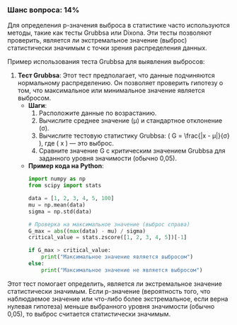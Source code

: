 ### Шанс вопроса: 14%

Для определения p-значения выброса в статистике часто используются методы, такие как тесты Grubbsa или Dixona. Эти тесты позволяют проверить, является ли экстремальное значение (выброс) статистически значимым с точки зрения распределения данных.

Пример использования теста Grubbsa для выявления выбросов:

1. **Тест Grubbsa**: Этот тест предполагает, что данные подчиняются нормальному распределению. Он позволяет проверить гипотезу о том, что максимальное или минимальное значение является выбросом.
   - **Шаги**:
     1. Расположите данные по возрастанию.
     2. Вычислите среднее значение (μ) и стандартное отклонение (σ).
     3. Вычислите тестовую статистику Grubbsa: \( G = \frac{|x - μ|}{σ} \), где \( x \) — это выброс.
     4. Сравните значение G с критическим значением Grubbsa для заданного уровня значимости (обычно 0,05).
   - **Пример кода на Python**:
     ```python
     import numpy as np
     from scipy import stats

     data = [1, 2, 3, 4, 5, 100]
     mu = np.mean(data)
     sigma = np.std(data)

     # Проверка на максимальное значение (выброс справа)
     G_max = abs((max(data) - mu) / sigma)
     critical_value = stats.zscore([1, 2, 3, 4, 5])[-1]

     if G_max > critical_value:
         print("Максимальное значение является выбросом")
     else:
         print("Максимальное значение не является выбросом")
     ```

Этот тест помогает определить, является ли экстремальное значение статистически значимым. Если p-значение (вероятность того, что наблюдаемое значение или что-либо более экстремальное, если верна нулевая гипотеза) меньше выбранного уровня значимости (обычно 0,05), то выброс считается статистически значимым.